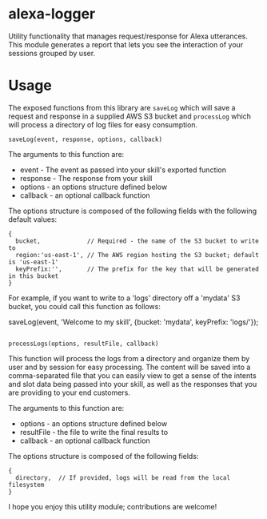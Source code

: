# alexa-logger
Utility functionality that manages request/response for Alexa utterances. This module generates a report that lets you see the interaction of your sessions grouped by user.

# Usage
The exposed functions from this library are `saveLog` which will save a request and response in a supplied AWS S3 bucket and `processLog` which will process a directory of log files for easy consumption.

```
saveLog(event, response, options, callback)

```

The arguments to this function are:

 * event - The event as passed into your skill's exported function
 * response - The response from your skill
 * options - an options structure defined below
 * callback - an optional callback function

The options structure is composed of the following fields with the following default values:

```
{
  bucket,             // Required - the name of the S3 bucket to write to
  region:'us-east-1', // The AWS region hosting the S3 bucket; default is 'us-east-1'
  keyPrefix:'',       // The prefix for the key that will be generated in this bucket
}
```

For example, if you want to write to a 'logs' directory off a 'mydata' S3 bucket, you could call this function as follows:

saveLog(event, 'Welcome to my skill', {bucket: 'mydata', keyPrefix: 'logs/'});

```

processLogs(options, resultFile, callback)
```

This function will process the logs from a directory and organize them by user and by session for easy processing. The content will be saved into a comma-separated file that you can easily view to get a sense of the intents and slot data being passed into your skill, as well as the responses that you are providing to your end customers.

The arguments to this function are:

 * options - an options structure defined below
 * resultFile - the file to write the final results to
 * callback - an optional callback function

The options structure is composed of the following fields:

```
{
  directory,  // If provided, logs will be read from the local filesystem
}
```

I hope you enjoy this utility module; contributions are welcome!